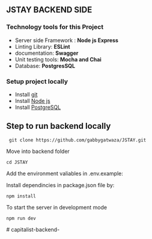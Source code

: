 
## JSTAY BACKEND SIDE

### Technology tools for this Project
* Server side Framework : **Node js Express**
* Linting Library: **ESLint**
* documentation: **Swagger**
* Unit testing tools: **Mocha and Chai**
* Database: **PostgresSQL**

### Setup project locally

* Install [git](https://git-scm.com/downloads)
* Install [Node js](https://nodejs.org/en/)
* Install [PostgreSQL](https://www.postgresql.org/download/)

## Step to run backend locally

```
 git clone https://github.com/gabbygatwaza/JSTAY.git
```
Move into backend folder
```
cd JSTAY
```
Add the environment valiables in .env.example:

Install dependincies in package.json file by:

```
npm install
```
To start the server in development mode

```
npm run dev
```

#   c a p i t a l i s t - b a c k e n d -  
 